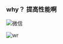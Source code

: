 ### why？ 提高性能啊


![微信]("https://github.com/wangrui460/WRAlphaChannelsHelper/raw/master/screenshots/wchat.png")

![wr]("https://github.com/wangrui460/WRAlphaChannelsHelper/raw/master/screenshots/wr.png")
